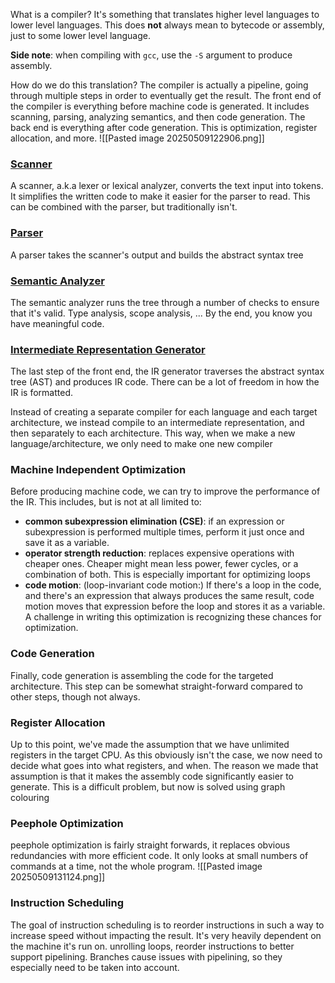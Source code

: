 What is a compiler? 
It's something that translates higher level languages to lower level languages. This does **not** always mean to bytecode or assembly, just to some lower level language.

**Side note**: when compiling with `gcc`, use the `-S` argument to produce assembly.

How do we do this translation?
The compiler is actually a pipeline, going through multiple steps in order to eventually get the result.
The front end of the compiler is everything before machine code is generated. It includes scanning, parsing, analyzing semantics, and then code generation.
The back end is everything after code generation. This is optimization, register allocation, and more.
![[Pasted image 20250509122906.png]]

### [Scanner](05.13-Lexical_Analysis_&_Parsing)
A scanner, a.k.a lexer or lexical analyzer, converts the text input into tokens. It simplifies the written code to make it easier for the parser to read. This can be combined with the parser, but traditionally isn't.
### [Parser](05.13-Lexical_Analysis_&_Parsing)
A parser takes the scanner's output and builds the abstract syntax tree
### [Semantic Analyzer](05.13-Lexical_Analysis_&_Parsing)
The semantic analyzer runs the tree through a number of checks to ensure that it's valid. Type analysis, scope analysis, ... By the end, you know you have meaningful code.
### [Intermediate Representation Generator](06.25-Intermediate_Code_Generation)
The last step of the front end, the IR generator traverses the abstract syntax tree (AST) and produces IR code. There can be a lot of freedom in how the IR is formatted. 

Instead of creating a separate compiler for each language and each target architecture, we instead compile to an intermediate representation, and then separately to each architecture. This way, when we make a new language/architecture, we only need to make one new compiler
### Machine Independent Optimization
Before producing machine code, we can try to improve the performance of the IR. This includes, but is not at all limited to:
- **common subexpression elimination (CSE)**: if an expression or subexpression is performed multiple times, perform it just once and save it as a variable.
- **operator strength reduction**: replaces expensive operations with cheaper ones. Cheaper might mean less power, fewer cycles, or a combination of both. This is especially important for optimizing loops
- **code motion**: (loop-invariant code motion:) If there's a loop in the code, and there's an expression that always produces the same result, code motion moves that expression before the loop and stores it as a variable.
A challenge in writing this optimization is recognizing these chances for optimization.

### Code Generation
Finally, code generation is assembling the code for the targeted architecture. This step can be somewhat straight-forward compared to other steps, though not always.
### Register Allocation
Up to this point, we've made the assumption that we have unlimited registers in the target CPU. As this obviously isn't the case, we now need to decide what goes into what registers, and when.
The reason we made that assumption is that it makes the assembly code significantly easier to generate.
This is a difficult problem, but now is solved using graph colouring
### Peephole Optimization
peephole optimization is fairly straight forwards, it replaces obvious redundancies with more efficient code. It only looks at small numbers of commands at a time, not the whole program.
![[Pasted image 20250509131124.png]]
### Instruction Scheduling
The goal of instruction scheduling is to reorder instructions in such a way to increase speed without impacting the result. It's very heavily dependent on the machine it's run on.
unrolling loops, reorder instructions to better support pipelining. Branches cause issues with pipelining, so they especially need to be taken into account.